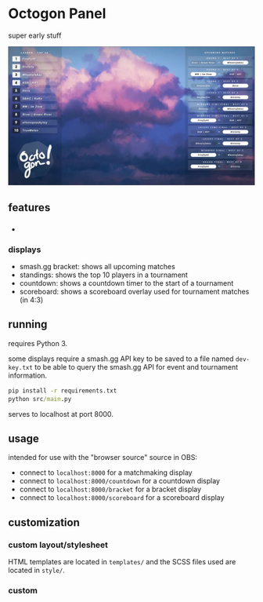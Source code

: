 
Octogon Panel
=============

super early stuff

![Preview Screenshot](preview.png)

## features

###

- 
### displays

- smash.gg bracket: shows all upcoming matches
- standings: shows the top 10 players in a tournament
- countdown: shows a countdown timer to the start of a tournament
- scoreboard: shows a scoreboard overlay used for tournament matches (in 4:3)




## running

requires Python 3.

some displays require a smash.gg API key to be saved to a file named `dev-key.txt`
to be able to query the smash.gg API for event and tournament information.

```cmd
pip install -r requirements.txt
python src/main.py
```

serves to localhost at port 8000.

## usage

intended for use with the "browser source" source in OBS:
- connect to `localhost:8000` for a matchmaking display
- connect to `localhost:8000/countdown` for a countdown display
- connect to `localhost:8000/bracket` for a bracket display
- connect to `localhost:8000/scoreboard` for a scoreboard display

## customization

### custom layout/stylesheet

HTML templates are located in `templates/` and the SCSS files used are located in `style/`.

### custom 
